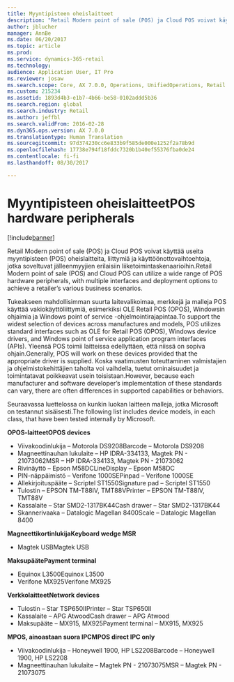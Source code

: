 ```yaml
---
title: Myyntipisteen oheislaitteet
description: "Retail Modern point of sale (POS) ja Cloud POS voivat käyttää useita myyntipisteen (POS) oheislaitteita, liittymiä ja käyttöönottovaihtoehtoja, jotka soveltuvat jälleenmyyjien erilaisiin liiketoimintaskenaarioihin."
author: jblucher
manager: AnnBe
ms.date: 06/20/2017
ms.topic: article
ms.prod: 
ms.service: dynamics-365-retail
ms.technology: 
audience: Application User, IT Pro
ms.reviewer: josaw
ms.search.scope: Core, AX 7.0.0, Operations, UnifiedOperations, Retail
ms.custom: 215234
ms.assetid: 1893d4b3-e1b7-4b66-be58-0102addd5b36
ms.search.region: global
ms.search.industry: Retail
ms.author: jeffbl
ms.search.validFrom: 2016-02-28
ms.dyn365.ops.version: AX 7.0.0
ms.translationtype: Human Translation
ms.sourcegitcommit: 97d374230cc6e833b9f585de000e1252f2a78b9d
ms.openlocfilehash: 17738e794f18fddc7320b1b40ef55376fba0de24
ms.contentlocale: fi-fi
ms.lasthandoff: 08/30/2017

---
```


# <a name="pos-hardware-peripherals"></a><span data-ttu-id="a67a6-103">Myyntipisteen oheislaitteet</span><span class="sxs-lookup"><span data-stu-id="a67a6-103">POS hardware peripherals</span></span>

[!include[banner](includes/banner.md)]


<span data-ttu-id="a67a6-104">Retail Modern point of sale (POS) ja Cloud POS voivat käyttää useita myyntipisteen (POS) oheislaitteita, liittymiä ja käyttöönottovaihtoehtoja, jotka soveltuvat jälleenmyyjien erilaisiin liiketoimintaskenaarioihin.</span><span class="sxs-lookup"><span data-stu-id="a67a6-104">Retail Modern point of sale (POS) and Cloud POS can utilize a wide range of POS hardware peripherals, with multiple interfaces and deployment options to achieve a retailer’s various business scenarios.</span></span> 

<span data-ttu-id="a67a6-105">Tukeakseen mahdollisimman suurta laitevalikoimaa, merkkejä ja malleja POS käyttää vakiokäyttöliittymiä, esimerkiksi OLE Retail POS (OPOS), Windowsin ohjaimia ja Windows point of service -ohjelmointirajapintaa.</span><span class="sxs-lookup"><span data-stu-id="a67a6-105">To support the widest selection of devices across manufactures and models, POS utilizes standard interfaces such as OLE for Retail POS (OPOS), Windows device drivers, and Windows point of service application program interfaces (APIs).</span></span> <span data-ttu-id="a67a6-106">Yleensä POS toimii laitteissa edellyttäen, että niissä on sopiva ohjain.</span><span class="sxs-lookup"><span data-stu-id="a67a6-106">Generally, POS will work on these devices provided that the appropriate driver is supplied.</span></span> <span data-ttu-id="a67a6-107">Koska vaatimusten toteuttaminen valmistajien ja ohjelmistokehittäjien taholta voi vaihdella, tuetut ominaisuudet ja toimintatavat poikkeavat usein toisistaan.</span><span class="sxs-lookup"><span data-stu-id="a67a6-107">However, because each manufacturer and software developer’s implementation of these standards can vary, there are often differences in supported capabilities or behaviors.</span></span>

<span data-ttu-id="a67a6-108">Seuraavassa luettelossa on kunkin luokan laitteen malleja, jotka Microsoft on testannut sisäisesti.</span><span class="sxs-lookup"><span data-stu-id="a67a6-108">The following list includes device models, in each class, that have been tested internally by Microsoft.</span></span>

<span data-ttu-id="a67a6-109">**OPOS-laitteet**</span><span class="sxs-lookup"><span data-stu-id="a67a6-109">**OPOS devices**</span></span>

-   <span data-ttu-id="a67a6-110">Viivakoodinlukija – Motorola DS9208</span><span class="sxs-lookup"><span data-stu-id="a67a6-110">Barcode – Motorola DS9208</span></span>
-   <span data-ttu-id="a67a6-111">Magneettinauhan lukulaite – HP IDRA-334133, Magtek PN - 21073062</span><span class="sxs-lookup"><span data-stu-id="a67a6-111">MSR – HP IDRA-334133, Magtek PN - 21073062</span></span>
-   <span data-ttu-id="a67a6-112">Rivinäyttö – Epson M58DC</span><span class="sxs-lookup"><span data-stu-id="a67a6-112">LineDisplay – Epson M58DC</span></span>
-   <span data-ttu-id="a67a6-113">PIN-näppäimistö – Verifone 1000SE</span><span class="sxs-lookup"><span data-stu-id="a67a6-113">Pinpad – Verifone 1000SE</span></span>
-   <span data-ttu-id="a67a6-114">Allekirjoituspääte – Scriptel ST1550</span><span class="sxs-lookup"><span data-stu-id="a67a6-114">Signature pad – Scriptel ST1550</span></span>
-   <span data-ttu-id="a67a6-115">Tulostin – EPSON TM-T88IV, TMT88V</span><span class="sxs-lookup"><span data-stu-id="a67a6-115">Printer – EPSON TM-T88IV, TMT88V</span></span>
-   <span data-ttu-id="a67a6-116">Kassalaite – Star SMD2-1317BK44</span><span class="sxs-lookup"><span data-stu-id="a67a6-116">Cash drawer – Star SMD2-1317BK44</span></span>
-   <span data-ttu-id="a67a6-117">Skannerivaaka – Datalogic Magellan 8400</span><span class="sxs-lookup"><span data-stu-id="a67a6-117">Scale – Datalogic Magellan 8400</span></span>

<span data-ttu-id="a67a6-118">**Magneettikortinlukija**</span><span class="sxs-lookup"><span data-stu-id="a67a6-118">**Keyboard wedge MSR**</span></span>

-   <span data-ttu-id="a67a6-119">Magtek USB</span><span class="sxs-lookup"><span data-stu-id="a67a6-119">Magtek USB</span></span>

<span data-ttu-id="a67a6-120">**Maksupääte**</span><span class="sxs-lookup"><span data-stu-id="a67a6-120">**Payment terminal**</span></span>

-   <span data-ttu-id="a67a6-121">Equinox L3500</span><span class="sxs-lookup"><span data-stu-id="a67a6-121">Equinox L3500</span></span>
-   <span data-ttu-id="a67a6-122">Verifone MX925</span><span class="sxs-lookup"><span data-stu-id="a67a6-122">Verifone MX925</span></span>

<span data-ttu-id="a67a6-123">**Verkkolaitteet**</span><span class="sxs-lookup"><span data-stu-id="a67a6-123">**Network devices**</span></span>

-   <span data-ttu-id="a67a6-124">Tulostin – Star TSP650II</span><span class="sxs-lookup"><span data-stu-id="a67a6-124">Printer – Star TSP650II</span></span>
-   <span data-ttu-id="a67a6-125">Kassalaite – APG Atwood</span><span class="sxs-lookup"><span data-stu-id="a67a6-125">Cash drawer – APG Atwood</span></span>
-   <span data-ttu-id="a67a6-126">Maksupääte – MX915, MX925</span><span class="sxs-lookup"><span data-stu-id="a67a6-126">Payment terminal – MX915, MX925</span></span>

<span data-ttu-id="a67a6-127">**MPOS, ainoastaan suora IPC**</span><span class="sxs-lookup"><span data-stu-id="a67a6-127">**MPOS direct IPC only**</span></span>

-   <span data-ttu-id="a67a6-128">Viivakoodinlukija – Honeywell 1900, HP LS2208</span><span class="sxs-lookup"><span data-stu-id="a67a6-128">Barcode – Honeywell 1900, HP LS2208</span></span>
-   <span data-ttu-id="a67a6-129">Magneettinauhan lukulaite – Magtek PN - 21073075</span><span class="sxs-lookup"><span data-stu-id="a67a6-129">MSR – Magtek PN - 21073075</span></span>





